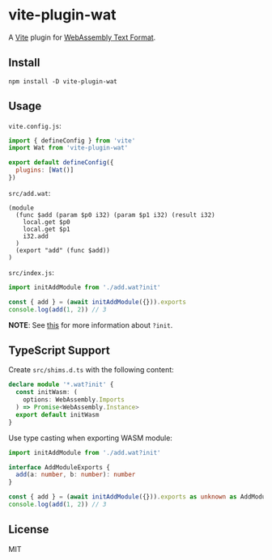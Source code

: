 # vite-plugin-wat

A [Vite](https://vitejs.dev/) plugin for [WebAssembly Text Format](https://webassembly.github.io/spec/core/text/index.html).

## Install

```shell
npm install -D vite-plugin-wat
```

## Usage

`vite.config.js`:

```javascript
import { defineConfig } from 'vite'
import Wat from 'vite-plugin-wat'

export default defineConfig({
  plugins: [Wat()]
})
```

`src/add.wat`:

```wat
(module
  (func $add (param $p0 i32) (param $p1 i32) (result i32)
    local.get $p0
    local.get $p1
    i32.add
  )
  (export "add" (func $add))
)
```

`src/index.js`:

```javascript
import initAddModule from './add.wat?init'

const { add } = (await initAddModule({})).exports
console.log(add(1, 2)) // 3
```

**NOTE**: See [this](https://vitejs.dev/guide/features.html#webassembly) for more information about `?init`.

## TypeScript Support

Create `src/shims.d.ts` with the following content:

```typescript
declare module '*.wat?init' {
  const initWasm: (
    options: WebAssembly.Imports
  ) => Promise<WebAssembly.Instance>
  export default initWasm
}
```

Use type casting when exporting WASM module:

```typescript
import initAddModule from './add.wat?init'

interface AddModuleExports {
  add(a: number, b: number): number
}

const { add } = (await initAddModule({})).exports as unknown as AddModuleExports
console.log(add(1, 2)) // 3
```

## License

MIT
